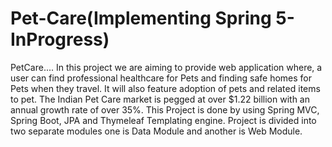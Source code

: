 # Pet-Care(Implementing Spring 5-InProgress)
PetCare....
In this project we are aiming to provide web application where, a user can find professional healthcare for Pets and finding safe homes for Pets when they travel. It will also feature adoption of pets and related items to pet. The Indian Pet Care market is pegged at over $1.22 billion with an annual growth rate of over 35%.
This Project is done by using Spring MVC, Spring Boot, JPA and Thymeleaf Templating engine. Project is divided into two separate modules 
one is Data Module and another is Web Module.
